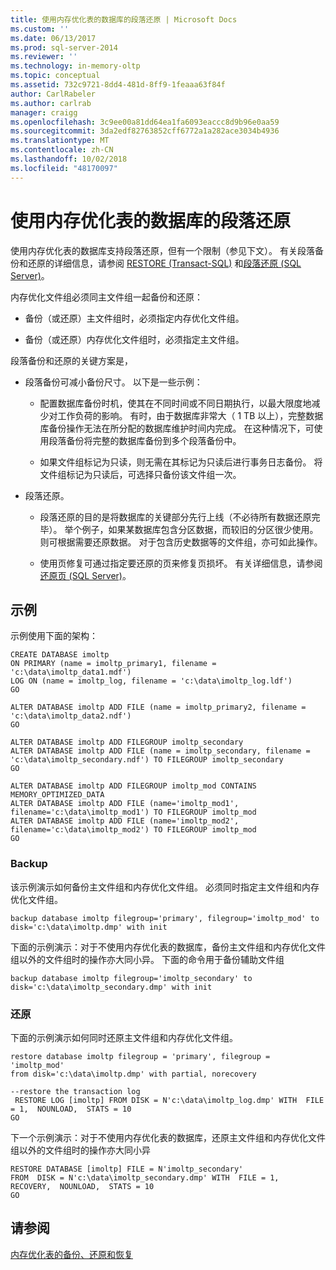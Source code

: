 ```yaml
---
title: 使用内存优化表的数据库的段落还原 | Microsoft Docs
ms.custom: ''
ms.date: 06/13/2017
ms.prod: sql-server-2014
ms.reviewer: ''
ms.technology: in-memory-oltp
ms.topic: conceptual
ms.assetid: 732c9721-8dd4-481d-8ff9-1feaaa63f84f
author: CarlRabeler
ms.author: carlrab
manager: craigg
ms.openlocfilehash: 3c9ee00a81dd64ea1fa6093eaccc8d9b96e0aa59
ms.sourcegitcommit: 3da2edf82763852cff6772a1a282ace3034b4936
ms.translationtype: MT
ms.contentlocale: zh-CN
ms.lasthandoff: 10/02/2018
ms.locfileid: "48170097"
---
```

# <a name="piecemeal-restore-of-databases-with-memory-optimized-tables"></a>使用内存优化表的数据库的段落还原
  使用内存优化表的数据库支持段落还原，但有一个限制（参见下文）。 有关段落备份和还原的详细信息，请参阅 [RESTORE (Transact-SQL)](/sql/t-sql/statements/restore-statements-transact-sql) 和[段落还原 (SQL Server)](../backup-restore/piecemeal-restores-sql-server.md)。  
  
 内存优化文件组必须同主文件组一起备份和还原：  
  
-   备份（或还原）主文件组时，必须指定内存优化文件组。  
  
-   备份（或还原）内存优化文件组时，必须指定主文件组。  
  
 段落备份和还原的关键方案是，  
  
-   段落备份可减小备份尺寸。 以下是一些示例：  
  
    -   配置数据库备份时机，使其在不同时间或不同日期执行，以最大限度地减少对工作负荷的影响。 有时，由于数据库非常大（ 1 TB 以上），完整数据库备份操作无法在所分配的数据库维护时间内完成。 在这种情况下，可使用段落备份将完整的数据库备份到多个段落备份中。  
  
    -   如果文件组标记为只读，则无需在其标记为只读后进行事务日志备份。 将文件组标记为只读后，可选择只备份该文件组一次。  
  
-   段落还原。  
  
    -   段落还原的目的是将数据库的关键部分先行上线（不必待所有数据还原完毕）。 举个例子，如果某数据库包含分区数据，而较旧的分区很少使用。 则可根据需要还原数据。 对于包含历史数据等的文件组，亦可如此操作。  
  
    -   使用页修复可通过指定要还原的页来修复页损坏。 有关详细信息，请参阅[还原页 (SQL Server)](../backup-restore/restore-pages-sql-server.md)。  
  
## <a name="samples"></a>示例  
 示例使用下面的架构：  
  
```  
CREATE DATABASE imoltp  
ON PRIMARY (name = imoltp_primary1, filename = 'c:\data\imoltp_data1.mdf')  
LOG ON (name = imoltp_log, filename = 'c:\data\imoltp_log.ldf')  
GO  
  
ALTER DATABASE imoltp ADD FILE (name = imoltp_primary2, filename = 'c:\data\imoltp_data2.ndf')  
GO  
  
ALTER DATABASE imoltp ADD FILEGROUP imoltp_secondary  
ALTER DATABASE imoltp ADD FILE (name = imoltp_secondary, filename = 'c:\data\imoltp_secondary.ndf') TO FILEGROUP imoltp_secondary  
GO  
  
ALTER DATABASE imoltp ADD FILEGROUP imoltp_mod CONTAINS MEMORY_OPTIMIZED_DATA   
ALTER DATABASE imoltp ADD FILE (name='imoltp_mod1', filename='c:\data\imoltp_mod1') TO FILEGROUP imoltp_mod   
ALTER DATABASE imoltp ADD FILE (name='imoltp_mod2', filename='c:\data\imoltp_mod2') TO FILEGROUP imoltp_mod   
GO  
```  
  
### <a name="backup"></a>Backup  
 该示例演示如何备份主文件组和内存优化文件组。 必须同时指定主文件组和内存优化文件组。  
  
```  
backup database imoltp filegroup='primary', filegroup='imoltp_mod' to disk='c:\data\imoltp.dmp' with init  
```  
  
 下面的示例演示：对于不使用内存优化表的数据库，备份主文件组和内存优化文件组以外的文件组时的操作亦大同小异。 下面的命令用于备份辅助文件组  
  
```  
backup database imoltp filegroup='imoltp_secondary' to disk='c:\data\imoltp_secondary.dmp' with init  
```  
  
### <a name="restore"></a>还原  
 下面的示例演示如何同时还原主文件组和内存优化文件组。  
  
```  
restore database imoltp filegroup = 'primary', filegroup = 'imoltp_mod'   
from disk='c:\data\imoltp.dmp' with partial, norecovery  
  
--restore the transaction log  
 RESTORE LOG [imoltp] FROM DISK = N'c:\data\imoltp_log.dmp' WITH  FILE = 1,  NOUNLOAD,  STATS = 10  
GO  
```  
  
 下一个示例演示：对于不使用内存优化表的数据库，还原主文件组和内存优化文件组以外的文件组时的操作亦大同小异  
  
```  
RESTORE DATABASE [imoltp] FILE = N'imoltp_secondary'   
FROM  DISK = N'c:\data\imoltp_secondary.dmp' WITH  FILE = 1,  RECOVERY,  NOUNLOAD,  STATS = 10  
GO  
```  
  
## <a name="see-also"></a>请参阅  
 [内存优化表的备份、还原和恢复](../../database-engine/backup-restore-and-recovery-of-memory-optimized-tables.md)  
  
  
